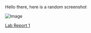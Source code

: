 Hello there, here is a random screenshot

![Image](https://amohamad1.github.io/cse15l-lab-reports/Screenshot.png)

[Lab Report 1](https://amohamad1.github.io/cse15l-lab-reports/lab-report-1-week-0.html)